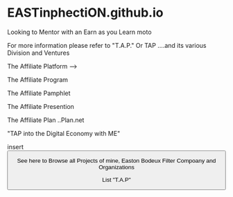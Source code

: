 # EASTinphectiON.github.io

<html> Looking to Mentor with an Earn as you Learn moto

For more information please refer to "T.A.P." Or TAP 
....and its various Division and Ventures

The Affiliate Platform --> 

The Affiliate Program

The Affiliate Pamphlet

The Affiliate Presention

The Affiliate Plan
..Plan.net

"TAP into the Digital Economy with ME"

insert <button>
  
  See here to Browse all Projects of mine, Easton Bodeux
  Filter Compoany and Organizations 
  
  List <Compile>
 <dropdown> <Heading> <insert Text> "T.A.P"
   
   <html>
     
